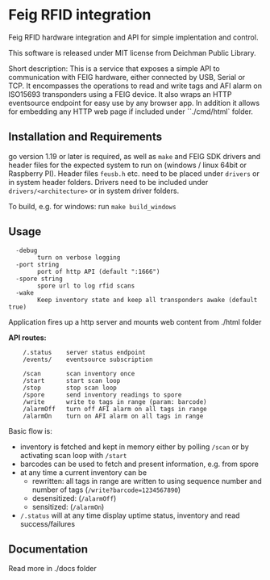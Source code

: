 # Feig RFID integration

Feig RFID hardware integration and API for simple implentation and control.

This software is released under MIT license from Deichman Public Library.

Short description: This is a service that exposes a simple API to communication with FEIG hardware, either connected by USB, Serial or TCP.
It encompasses the operations to read and write tags and AFI alarm on ISO15693 transponders using a FEIG device. It also wraps an HTTP eventsource
endpoint for easy use by any browser app. In addition it allows for embedding any HTTP web page if included under ``./cmd/html` folder.

## Installation and Requirements

go version 1.19 or later is required, as well as `make` and FEIG SDK drivers and header files for the expected system to run on (windows / linux 64bit or Raspberry PI).
Header files `feusb.h` etc. need to be placed under `drivers` or in system header folders.
Drivers need to be included under `drivers/<architecture>` or in system driver folders.

To build, e.g. for windows: run `make build_windows`
## Usage

```
  -debug
    	turn on verbose logging
  -port string
    	port of http API (default ":1666")
  -spore string
    	spore url to log rfid scans
  -wake
    	Keep inventory state and keep all transponders awake (default true)
```

Application fires up a http server and mounts web content from ./html folder

**API routes:**

```
    /.status 	server status endpoint
    /events/    eventsource subscription

    /scan    	scan inventory once
    /start 		start scan loop
    /stop 		stop scan loop
    /spore		send inventory readings to spore
    /write 		write to tags in range (param: barcode)
    /alarmOff 	turn off AFI alarm on all tags in range
    /alarmOn 	turn on AFI alarm on all tags in range
```

Basic flow is:

* inventory is fetched and kept in memory either by polling `/scan` or by activating scan loop with `/start`
* barcodes can be used to fetch and present information, e.g. from spore
* at any time a current inventory can be
    * rewritten: all tags in range are written to using sequence number and number of tags (`/write?barcode=1234567890`)
    * desensitized: (`/alarmOff`)
    * sensitized: (`/alarmOn`)
* `/.status` will at any time display uptime status, inventory and read success/failures

## Documentation

Read more in ./docs folder
